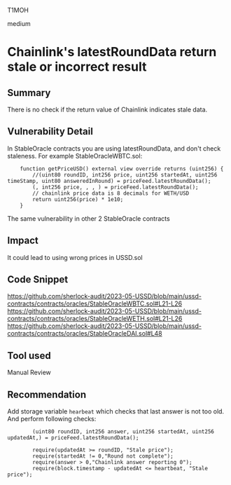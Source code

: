 T1MOH

medium

# Chainlink's latestRoundData return stale or incorrect result

## Summary
There is no check if the return value of Chainlink indicates stale data.

## Vulnerability Detail
In StableOracle contracts you are using latestRoundData, and don't check staleness. For example StableOracleWBTC.sol:
```solidity
    function getPriceUSD() external view override returns (uint256) {
        //(uint80 roundID, int256 price, uint256 startedAt, uint256 timeStamp, uint80 answeredInRound) = priceFeed.latestRoundData();
        (, int256 price, , , ) = priceFeed.latestRoundData();
        // chainlink price data is 8 decimals for WETH/USD
        return uint256(price) * 1e10;
    }
```
The same vulnerability in other 2 StableOracle contracts

## Impact
It could lead to using wrong prices in USSD.sol

## Code Snippet
https://github.com/sherlock-audit/2023-05-USSD/blob/main/ussd-contracts/contracts/oracles/StableOracleWBTC.sol#L21-L26
https://github.com/sherlock-audit/2023-05-USSD/blob/main/ussd-contracts/contracts/oracles/StableOracleWETH.sol#L21-L26
https://github.com/sherlock-audit/2023-05-USSD/blob/main/ussd-contracts/contracts/oracles/StableOracleDAI.sol#L48

## Tool used

Manual Review

## Recommendation
Add storage variable `hearbeat` which checks that last answer is not too old. And perform following checks:
```solidity
        (uint80 roundID, int256 answer, uint256 startedAt, uint256 updatedAt,) = priceFeed.latestRoundData();

        require(updatedAt >= roundID, "Stale price");
        require(startedAt != 0,"Round not complete");
        require(answer > 0,"Chainlink answer reporting 0");
        require(block.timestamp - updatedAt <= heartbeat, "Stale price");
```